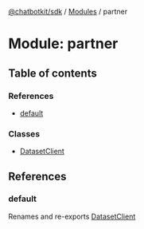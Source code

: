 [@chatbotkit/sdk](../README.md) / [Modules](../modules.md) / partner

# Module: partner

## Table of contents

### References

- [default](partner.md#default)

### Classes

- [DatasetClient](../classes/partner.DatasetClient.md)

## References

### default

Renames and re-exports [DatasetClient](../classes/partner.DatasetClient.md)
